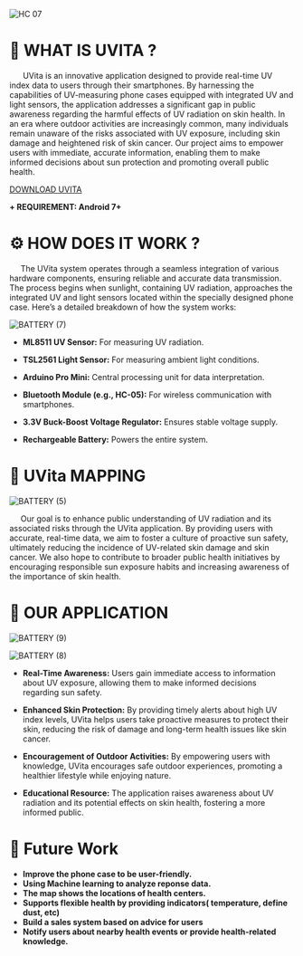 
![HC 07](https://github.com/user-attachments/assets/63b4fe7e-5e0b-4766-b19f-c1a20b938925)

# 🚀 WHAT IS UVITA ?

      UVita is an innovative application designed to provide real-time UV index data to users through their smartphones. By harnessing the capabilities of UV-measuring phone cases equipped with integrated UV and light sensors, the application addresses a significant gap in public awareness regarding the harmful effects of UV radiation on skin health. In an era where outdoor activities are increasingly common, many individuals remain unaware of the risks associated with UV exposure, including skin damage and heightened risk of skin cancer. Our project aims to empower users with immediate, accurate information, enabling them to make informed decisions about sun protection and promoting overall public health.
     
[DOWNLOAD UVITA](https://drive.google.com/uc?export=download&id=1sF-kGCQzHpcaOPf2JrcrvA-tX45-Fpid)

**+ REQUIREMENT: Android 7+**

# ⚙ HOW DOES IT WORK ?

     The UVita system operates through a seamless integration of various hardware components, ensuring reliable and accurate data transmission. The process begins when sunlight, containing UV radiation, approaches the integrated UV and light sensors located within the specially designed phone case. Here’s a detailed breakdown of how the system works:


![BATTERY (7)](https://github.com/user-attachments/assets/f21479a1-3081-4db1-b7ca-476640167648)



- **ML8511 UV Sensor:** For measuring UV radiation.

- **TSL2561 Light Sensor:** For measuring ambient light conditions.

- **Arduino Pro Mini:** Central processing unit for data interpretation.

- **Bluetooth Module (e.g., HC-05):** For wireless communication with smartphones.

- **3.3V Buck-Boost Voltage Regulator:** Ensures stable voltage supply.

- **Rechargeable Battery:** Powers the entire system.

# 📍 UVita MAPPING

![BATTERY (5)](https://github.com/user-attachments/assets/25d95bcc-c08e-4594-b92d-31a6e5312670)

     Our goal is to enhance public understanding of UV radiation and its associated risks through the UVita application. By providing users with accurate, real-time data, we aim to foster a culture of proactive sun safety, ultimately reducing the incidence of UV-related skin damage and skin cancer. We also hope to contribute to broader public health initiatives by encouraging responsible sun exposure habits and increasing awareness of the importance of skin health.

# 📱 OUR APPLICATION 


![BATTERY (9)](https://github.com/user-attachments/assets/ebf13ce9-f1fe-4c21-991b-af6e1223a826)

![BATTERY (8)](https://github.com/user-attachments/assets/27a1a2e3-4ee2-40b8-aa2f-a2d411ba8909)


+ **Real-Time Awareness:** Users gain immediate access to information about UV exposure, allowing them to make informed decisions regarding sun safety.

+ **Enhanced Skin Protection:** By providing timely alerts about high UV index levels, UVita helps users take proactive measures to protect their skin, reducing the risk of damage and long-term health issues like skin cancer.

+ **Encouragement of Outdoor Activities:** By empowering users with knowledge, UVita encourages safe outdoor experiences, promoting a healthier lifestyle while enjoying nature.

+ **Educational Resource:** The application raises awareness about UV radiation and its potential effects on skin health, fostering a more informed public.

# 🤖 Future Work 

- **Improve the phone case to be user-friendly.**
- **Using Machine learning to analyze reponse data.**
- **The map shows the locations of health centers.**
- **Supports flexible health by providing indicators( temperature, define dust, etc)**
- **Build a sales system based on advice for users**
- **Notify users about nearby health events or provide health-related knowledge.**
